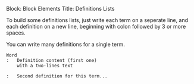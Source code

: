 Block: Block Elements
Title: Definitions Lists

To build some definitions lists, just write each term on a seperate line, and each definition
on a new line, beginning with colon followed by 3 or more spaces.

You can write many definitions for a single term.

    Word
    :   Definition content (first one)
        with a two-lines text
    
    :   Second definition for this term...
